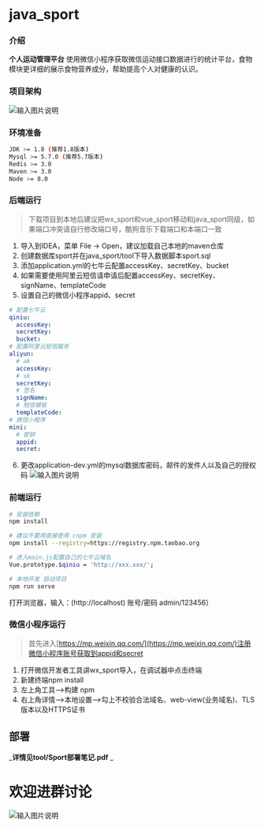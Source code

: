 # java_sport

### 介绍
**个人运动管理平台**
使用微信小程序获取微信运动接口数据进行的统计平台，食物模块更详细的展示食物营养成分，帮助提高个人对健康的认识。

### 项目架构
![输入图片说明](https://images.gitee.com/uploads/images/2022/0303/233742_bb06844c_8886246.png "屏幕截图.png")

### 环境准备
```bash
JDK >= 1.8 (推荐1.8版本)
Mysql >= 5.7.0 (推荐5.7版本)
Redis >= 3.0
Maven >= 3.0
Node >= 8.0
```
### 后端运行
> 下载项目到本地后建议把wx_sport和vue_sport移动和java_sport同级，如果端口冲突请自行修改端口号，酷狗音乐下载端口和本端口一致

1. 导入到IDEA，菜单 File -> Open，建议加载自己本地的maven仓库
2. 创建数据库sport并在java_sport/tool下导入数据脚本sport.sql
3. 添加application.yml的七牛云配置accessKey、secretKey、bucket
4. 如果需要使用阿里云短信请申请后配置accessKey、secretKey、signName、templateCode
5. 设置自己的微信小程序appid、secret
```yml
# 配置七牛云
qiniu:
  accessKey:
  secretKey:
  bucket:
# 配置阿里云短信服务
aliyun:
  # ak
  accessKey:
  # sk
  secretKey:
  # 签名
  signName:
  # 短信模板
  templateCode:
# 微信小程序
mini:
  # 密钥
  appid:
  secret:
```
6. 更改application-dev.yml的mysql数据库密码，邮件的发件人以及自己的授权码
![输入图片说明](https://images.gitee.com/uploads/images/2022/0304/000922_f12235f4_8886246.png "屏幕截图.png")
### 前端运行
```bash
# 安装依赖
npm install

# 建议不要用直接使用 cnpm 安装
npm install --registry=https://registry.npm.taobao.org

# 进入main.js配置自己的七牛云域名
Vue.prototype.$qiniu = 'http://xxx.xxx/';

# 本地开发 启动项目
npm run serve
```
打开浏览器，输入：(http://localhost) 账号/密码 admin/123456）

### 微信小程序运行
> 首先进入[https://mp.weixin.qq.com/](https://mp.weixin.qq.com/)注册微信小程序账号获取到appid和secret

1. 打开微信开发者工具讲wx_sport导入，在调试器中点击终端
2. 新建终端npm install
3. 左上角工具-->构建 npm
4. 右上角详情-->本地设置-->勾上不校验合法域名、web-view(业务域名)、TLS版本以及HTTPS证书

## 部署
  _**详情见tool/Sport部署笔记.pdf** _ 

# 欢迎进群讨论
![输入图片说明](https://images.gitee.com/uploads/images/2022/0304/001854_a5b707a4_8886246.png "屏幕截图.png")